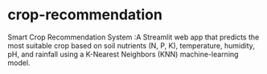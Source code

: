 # crop-recommendation
Smart Crop Recommendation System :A Streamlit web app that predicts the most suitable crop based on soil nutrients (N, P, K), temperature, humidity, pH, and rainfall using a K-Nearest Neighbors (KNN) machine-learning model.
